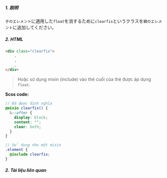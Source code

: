 ##### 1. 説明

`子のエレメント`に適用した`float`を消するために`clearfix`というクラスを`親のエレメント`に追加してください。  

##### 2. HTML

```html
<div class="clearfix">
    .
    .
    .
</div>
```

> Hoặc sử dụng mixin (include) vào thẻ cuối của thẻ được áp dụng `float`.

**Scss code:**
```scss
// Đã được định nghĩa
@mixin clearfix() {
  &::after {
    display: block;
    content: "";
    clear: both;
  }
}

// Sử dụng như một mixin
.element {
  @include clearfix;
}
```
##### 2. Tài liệu liên quan